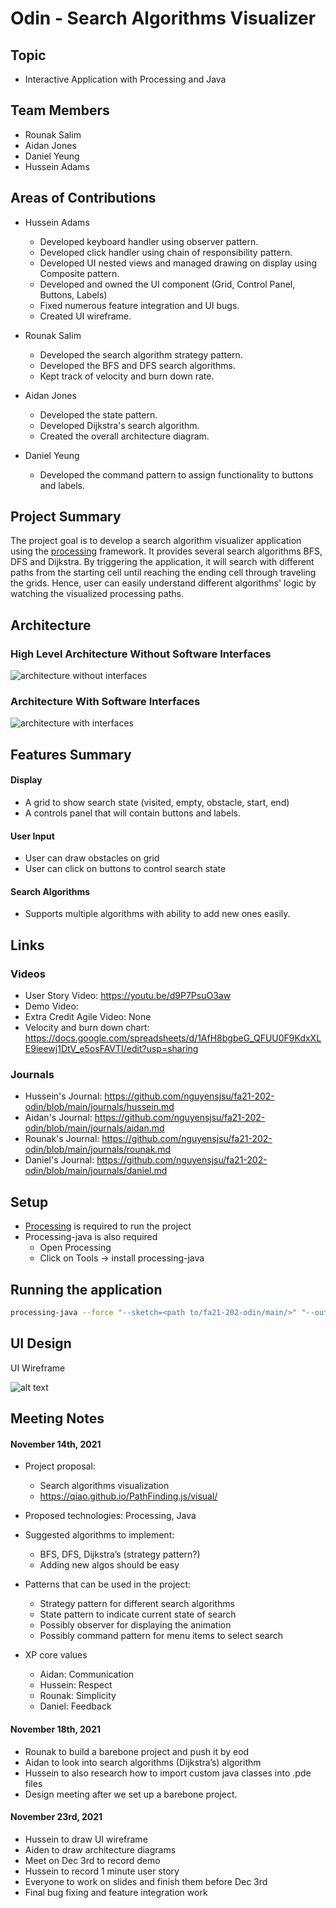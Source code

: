 # Odin - Search Algorithms Visualizer

## Topic

- Interactive Application with Processing and Java

## Team Members

- Rounak Salim
- Aidan Jones
- Daniel Yeung
- Hussein Adams

## Areas of Contributions

- Hussein Adams

  - Developed keyboard handler using observer pattern.
  - Developed click handler using chain of responsibility pattern.
  - Developed UI nested views and managed drawing on display using Composite pattern.
  - Developed and owned the UI component (Grid, Control Panel, Buttons, Labels)
  - Fixed numerous feature integration and UI bugs.
  - Created UI wireframe.

- Rounak Salim

  - Developed the search algorithm strategy pattern.
  - Developed the BFS and DFS search algorithms.
  - Kept track of velocity and burn down rate.

- Aidan Jones

  - Developed the state pattern.
  - Developed Dijkstra's search algorithm.
  - Created the overall architecture diagram.

- Daniel Yeung
  - Developed the command pattern to assign functionality to buttons and labels.

## Project Summary

The project goal is to develop a search algorithm visualizer application using the [processing](https://www.processing.org/) framework. It provides several search algorithms BFS, DFS and Dijkstra. By triggering the application, it will search with different paths from the starting cell until reaching the ending cell through traveling the grids. Hence, user can easily understand different algorithms' logic by watching the visualized processing paths.

## Architecture

### High Level Architecture Without Software Interfaces

![architecture without interfaces](images/architecture_no_sw_interfaces.png)

### Architecture With Software Interfaces

![architecture with interfaces](images/architecture_sw_interfaces.png)

## Features Summary
#### Display
- A grid to show search state (visited, empty, obstacle, start, end)
- A controls panel that will contain buttons and labels.
#### User Input
- User can draw obstacles on grid
- User can click on buttons to control search state
#### Search Algorithms
- Supports multiple algorithms with ability to add new ones easily.

## Links

### Videos
- User Story Video: https://youtu.be/d9P7PsuO3aw
- Demo Video:
- Extra Credit Agile Video: None
- Velocity and burn down chart: https://docs.google.com/spreadsheets/d/1AfH8bgbeG_QFUU0F9KdxXLE9ieewj1DtV_e5osFAVTI/edit?usp=sharing

### Journals
- Hussein's Journal: https://github.com/nguyensjsu/fa21-202-odin/blob/main/journals/hussein.md
- Aidan's Journal: https://github.com/nguyensjsu/fa21-202-odin/blob/main/journals/aidan.md
- Rounak's Journal: https://github.com/nguyensjsu/fa21-202-odin/blob/main/journals/rounak.md
- Daniel's Journal: https://github.com/nguyensjsu/fa21-202-odin/blob/main/journals/daniel.md

## Setup

- [Processing](https://www.processing.org/) is required to run the project
- Processing-java is also required
  - Open Processing
  - Click on Tools -> install processing-java

## Running the application
```bash
processing-java --force "--sketch=<path to/fa21-202-odin/main/>" "--output=<path to/fa21-202-odin/main/out>" --run
```

## UI Design

UI Wireframe

![alt text](https://github.com/nguyensjsu/fa21-202-odin/blob/main/images/ui_wireframe.jpg)

## Meeting Notes

#### November 14th, 2021

- Project proposal:

  - Search algorithms visualization
  - https://qiao.github.io/PathFinding.js/visual/

- Proposed technologies: Processing, Java

- Suggested algorithms to implement:

  - BFS, DFS, Dijkstra’s (strategy pattern?)
  - Adding new algos should be easy

- Patterns that can be used in the project:

  - Strategy pattern for different search algorithms
  - State pattern to indicate current state of search
  - Possibly observer for displaying the animation
  - Possibly command pattern for menu items to select search

- XP core values
  - Aidan: Communication
  - Hussein: Respect
  - Rounak: Simplicity
  - Daniel: Feedback

#### November 18th, 2021

- Rounak to build a barebone project and push it by eod
- Aidan to look into search algorithms (Dijkstra’s) algorithm
- Hussein to also research how to import custom java classes into .pde files
- Design meeting after we set up a barebone project.


#### November 23rd, 2021

- Hussein to draw UI wireframe
- Aiden to draw architecture diagrams
- Meet on Dec 3rd to record demo
- Hussein to record 1 minute user story
- Everyone to work on slides and finish them before Dec 3rd
- Final bug fixing and feature integration work
